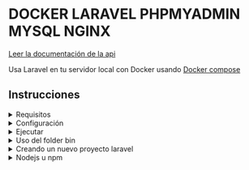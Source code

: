 # DOCKER LARAVEL PHPMYADMIN MYSQL NGINX
[Leer la documentación de la api](./src/README-es.md)

Usa Laravel en tu servidor local con Docker usando [Docker compose](https://docs.docker.com/compose/)

## Instrucciones

<details>
 <summary>Requisitos</summary>

+ [Docker](https://www.docker.com/get-started)

</details>

<details>
 <summary>Configuración</summary>

 ### Configurando las variables de entorno

#### 1. Para Docker y Wordress (Paso requerido)

Copiar `.env.example` en la raíz del proyecto como `.env` y editar con tus preferencias.

Ejemplo:

```dotenv
MYSQL_ROOT_PASSWORD=root
MYSQL_DATABASE=homestead
MYSQL_USER=homestead
MYSQL_PASSWORD=secret

PHPMYADMIN_PORT=8090
NGINX_PORT= 8092

OS_USER=ubuntuUser # para obtener tu usuario actual, ejecuta el comando: whoami
OS_UID=1000 # para obtener tu uid, ejecuta el comando:  id $(whoami)
```

### 2. Para evitar problemas de permisos

Deberías crear un archivo vacío en el folder src debido a que si el folder se mantiene vacío antes de ejecutar el docker, los permisos que se otorgarán y el usuario serán de root por defecto.
</details>

<details>
<summary>Ejecutar</summary>

# Ejecutando docker-compose

```shell
docker-compose up -d
```
## Laravel

🚀 Abrir [http://localhost:8092](http://localhost:8092) en tu navegador

## PhpMyAdmin

PhpMyAdmin

🚀 Abrir [http://localhost:8090/](http://localhost:8090/) en tu navegador

</details>
<details>
<summary>Uso del folder bin</summary>

# Copia los archivos

1. Copiar los archivos ubicados en ./config/bin en la carpeta /usr/local/bin
2. (En VScode) Dirigete a las opciones de tu espacio de trabajo y en modo json agrega lo siguiente:

```json
    "php.validate.executablePath" :  "/usr/local/bin/phplaravel"
```

3. Situate en la raiz del proyecto y ejecuta los siguientes comandos para verificar que lo hayas hecho correctamente.

```shell
phplaravel --version
```
Ejemplo de salida:

```shell
Running php on docker test_php_1
PHP 7.4.23 (cli) (built: Sep  3 2021 17:58:14) ( NTS )
Copyright (c) The PHP Group
Zend Engine v3.4.0, Copyright (c) Zend Technologies
```

```shell
composerlaravel --version
```
Ejemplo de salida:

```shell
Running composer on docker test_php_1
Composer version 2.1.5 2021-07-23 10:35:47
```

4. Problemas

Si no puedes copiar los bins o no puedes ejecutarlos

 - Si no puedes copiar :
    - Con la terminal situate en /usr/local/bin y para cada bin vas a repetir el siguiente proceso
    - Ejecutar el comando: `sudo nano phplaravel`
    - Pegas o escribes el codigo:
        ```shell
        path=$(printf '%s\n' "${PWD##*/}")
        command="docker exec ${path}_php_1 php "$@""
        echo "Running php on docker ${path}_php_1"
        $command
        ```
    - Guardas el archivo
 - Si no puedes ejecutar:
    - Asignas permisos ejecutando el comando: `sudo chmod 755 phplaravel`
    - Listo!
</details>
<details>
<summary>Creando un nuevo proyecto laravel</summary>

# Usando los archivos de la carpeta bin

## Ejecuta el comando
```shell
composerlaravel create-project laravel/laravel .
```
## Configura el archivo .env para conectarte a la base de datos usando el nombre del contenedor mysql, por ejemplo
```dotenv
DB_CONNECTION=mysql
DB_HOST=mysql
DB_PORT=3306
DB_DATABASE=homestead
DB_USERNAME=homestead
DB_PASSWORD=secret
```

</details>
<details>
<summary>Nodejs u npm</summary>

# Descargando nodejs y npm

Solo descomenta la linea en config/php/Dockerfile

Despues copia los bins nodelaravel and npmlaravel en /usr/local/bin
Y eso sería todo, puedes usarlos ejecutando los comandos en la raíz del proyecto
</details>